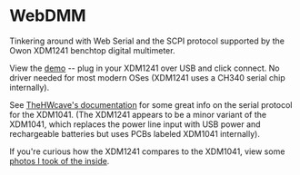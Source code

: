 # WebDMM

Tinkering around with Web Serial and the SCPI protocol supported by the Owon XDM1241 benchtop digital multimeter.

View the [demo](http://scottbez1.github.io/webdmm) -- plug in your XDM1241 over USB and click connect. No driver needed for most modern OSes (XDM1241 uses a CH340 serial chip internally).

See [TheHWcave's documentation](https://github.com/TheHWcave/OWON-XDM1041/blob/c8b477e8319eff24f6cb15448b65ce589c3bfa35/SCPI/XDM1041-SCPI.pdf) for some great
info on the serial protocol for the XDM1041. (The XDM1241 appears to be a minor variant of the XDM1041, which replaces the power line input with USB power and
rechargeable batteries but uses PCBs labeled XDM1041 internally).

If you're curious how the XDM1241 compares to the XDM1041, view some [photos I took of the inside](https://fosstodon.org/@scottbez1/111031258210996863).
